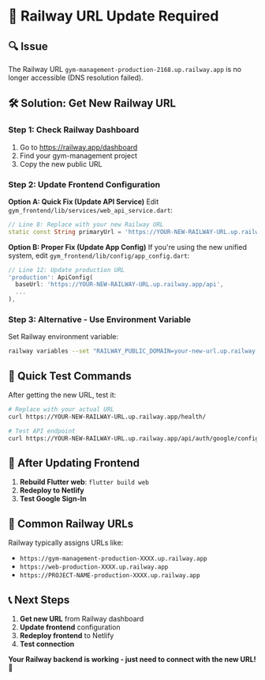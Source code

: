 # 🚨 Railway URL Update Required

## 🔍 **Issue**
The Railway URL `gym-management-production-2168.up.railway.app` is no longer accessible (DNS resolution failed).

## 🛠️ **Solution: Get New Railway URL**

### **Step 1: Check Railway Dashboard**
1. Go to https://railway.app/dashboard
2. Find your gym-management project
3. Copy the new public URL

### **Step 2: Update Frontend Configuration**

**Option A: Quick Fix (Update API Service)**
Edit `gym_frontend/lib/services/web_api_service.dart`:
```dart
// Line 8: Replace with your new Railway URL
static const String primaryUrl = 'https://YOUR-NEW-RAILWAY-URL.up.railway.app/api';
```

**Option B: Proper Fix (Update App Config)**
If you're using the new unified system, edit `gym_frontend/lib/config/app_config.dart`:
```dart
// Line 12: Update production URL
'production': ApiConfig(
  baseUrl: 'https://YOUR-NEW-RAILWAY-URL.up.railway.app/api',
  ...
),
```

### **Step 3: Alternative - Use Environment Variable**
Set Railway environment variable:
```bash
railway variables --set "RAILWAY_PUBLIC_DOMAIN=your-new-url.up.railway.app"
```

## 🔧 **Quick Test Commands**

After getting the new URL, test it:
```bash
# Replace with your actual URL
curl https://YOUR-NEW-RAILWAY-URL.up.railway.app/health/

# Test API endpoint
curl https://YOUR-NEW-RAILWAY-URL.up.railway.app/api/auth/google/config/
```

## 📱 **After Updating Frontend**

1. **Rebuild Flutter web**: `flutter build web`
2. **Redeploy to Netlify**
3. **Test Google Sign-In**

## 🚀 **Common Railway URLs**

Railway typically assigns URLs like:
- `https://gym-management-production-XXXX.up.railway.app`
- `https://web-production-XXXX.up.railway.app`
- `https://PROJECT-NAME-production-XXXX.up.railway.app`

## 📞 **Next Steps**

1. **Get new URL** from Railway dashboard
2. **Update frontend** configuration
3. **Redeploy frontend** to Netlify
4. **Test connection**

**Your Railway backend is working - just need to connect with the new URL!** 🔗